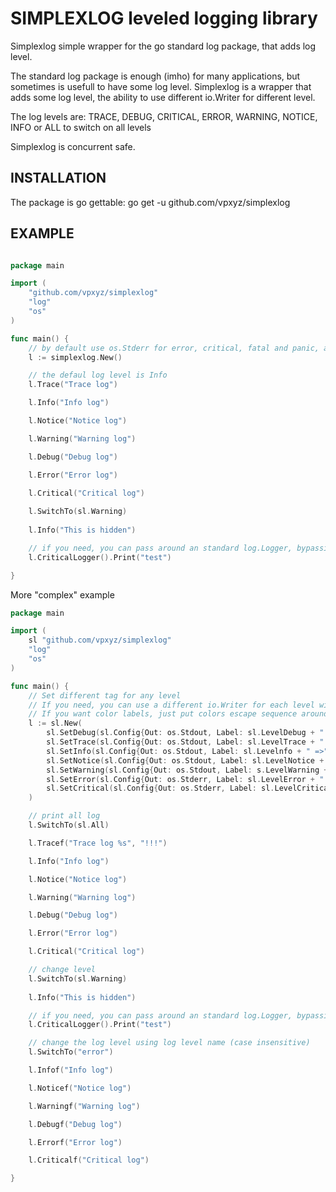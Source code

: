 SIMPLEXLOG leveled logging library
======================

Simplexlog simple wrapper for the go standard log package, that adds log level.

The standard log package is enough (imho) for many applications, but sometimes
is usefull to have some log level.
Simplexlog is a wrapper that adds some log level, the ability to use different
io.Writer for different level.

The log levels are: TRACE, DEBUG, CRITICAL, ERROR, WARNING, NOTICE, INFO
or ALL to switch on all levels

Simplexlog is concurrent safe.

INSTALLATION
------------

The package is go gettable:  go get -u github.com/vpxyz/simplexlog

EXAMPLE
-------

``` go

package main

import (
	"github.com/vpxyz/simplexlog"
	"log"
	"os"
)

func main() {
    // by default use os.Stderr for error, critical, fatal and panic, and os.Stdout for others
    l := simplexlog.New() 

    // the defaul log level is Info
	l.Trace("Trace log")

	l.Info("Info log")

	l.Notice("Notice log")

	l.Warning("Warning log")

	l.Debug("Debug log")

	l.Error("Error log")

	l.Critical("Critical log")
    
    l.SwitchTo(sl.Warning)
    
    l.Info("This is hidden")

	// if you need, you can pass around an standard log.Logger, bypassing the LogLevel setting
	l.CriticalLogger().Print("test")

}

```

More "complex" example

``` go
package main

import (
	sl "github.com/vpxyz/simplexlog"
	"log"
	"os"
)

func main() {
	// Set different tag for any level
	// If you need, you can use a different io.Writer for each level witch different flags and prefix
    // If you want color labels, just put colors escape sequence around label. For e.g. "\x1b[20;32m"+sl.LevelInfo+"\x1b[0m"
	l := sl.New(
		sl.SetDebug(sl.Config{Out: os.Stdout, Label: sl.LevelDebug + " ==> ", Flags: sl.DefaultLogFlags | log.Lshortfile}),
		sl.SetTrace(sl.Config{Out: os.Stdout, Label: sl.LevelTrace + " ===> ", Flags: sl.DefaultLogFlags | log.Lshortfile}),
		sl.SetInfo(sl.Config{Out: os.Stdout, Label: sl.Levelnfo + " =>", Flags: sl.DefaultLogFlags}),
		sl.SetNotice(sl.Config{Out: os.Stdout, Label: sl.LevelNotice + ": ", Flags: sl.DefaultLogFlags}),
		sl.SetWarning(sl.Config{Out: os.Stdout, Label: s.LevelWarning + ", ARGH! ", Flags: sl.DefaultLogFlags}),
		sl.SetError(sl.Config{Out: os.Stderr, Label: sl.LevelError + " ", Flags: sl.DefaultLogFlags}),
		sl.SetCritical(sl.Config{Out: os.Stderr, Label: sl.LevelCritical + ",GULP! ==> ", Flags: sl.DefaultLogFlags | log.Lshortfile}),
	)

    // print all log
	l.SwitchTo(sl.All)

	l.Tracef("Trace log %s", "!!!")

	l.Info("Info log")

	l.Notice("Notice log")

	l.Warning("Warning log")

	l.Debug("Debug log")

	l.Error("Error log")

	l.Critical("Critical log")

    // change level
    l.SwitchTo(sl.Warning)
    
    l.Info("This is hidden")

	// if you need, you can pass around an standard log.Logger, bypassing the LogLevel setting
	l.CriticalLogger().Print("test")

    // change the log level using log level name (case insensitive)
   	l.SwitchTo("error")

	l.Infof("Info log")

	l.Noticef("Notice log")

	l.Warningf("Warning log")

	l.Debugf("Debug log")

	l.Errorf("Error log")

	l.Criticalf("Critical log")

}
```
